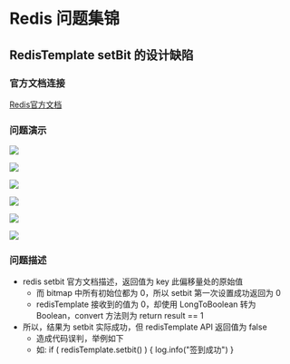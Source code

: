# Redis 问题集锦

## RedisTemplate setBit 的设计缺陷

### 官方文档连接

[Redis官方文档](https://redis.io/commands/setbit)

### 问题演示

![](https://agefades-note.oss-cn-beijing.aliyuncs.com/1606808197612.png)

![](https://agefades-note.oss-cn-beijing.aliyuncs.com/1606808225263.png)

![](https://agefades-note.oss-cn-beijing.aliyuncs.com/1606808258299.png)

![](https://agefades-note.oss-cn-beijing.aliyuncs.com/1606808287212.png)

![](https://agefades-note.oss-cn-beijing.aliyuncs.com/1606808303888.png)

![](https://agefades-note.oss-cn-beijing.aliyuncs.com/1606808325589.png)

### 问题描述

- redis setbit 官方文档描述，返回值为 key 此偏移量处的原始值
  - 而 bitmap 中所有初始位都为 0，所以 setbit 第一次设置成功返回为 0
  - redisTemplate 接收到的值为 0，却使用 LongToBoolean 转为 Boolean，convert 方法则为 return result == 1
- 所以，结果为 setbit 实际成功，但 redisTemplate API 返回值为 false
  - 造成代码误判，举例如下
  - 如: if ( redisTemplate.setbit() ) { log.info("签到成功") }

